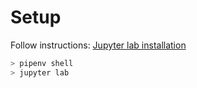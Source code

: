 # Setup

Follow instructions: [Jupyter lab installation](https://jupyterlab.readthedocs.io/en/stable/getting_started/installation.html)

```python
> pipenv shell
> jupyter lab
```